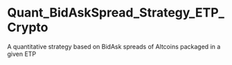 # Quant_BidAskSpread_Strategy_ETP_Crypto
A quantitative strategy based on BidAsk spreads of Altcoins packaged in a given ETP
